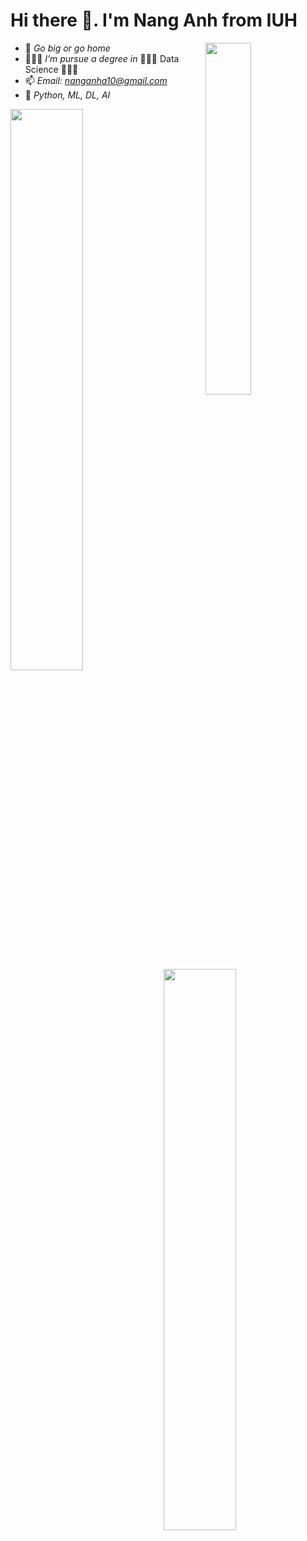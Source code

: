 # Hi there 👋. I'm Nang Anh from IUH
<img  align="right" width="38%"  src="https://user-images.githubusercontent.com/105137720/210086652-55b3a78e-82f6-4841-8b9c-461e9718dc5d.gif" />

- 💭 *Go big or go home*
- 🙋🏻‍♂️ *I’m pursue a degree in* 🧑🏻‍🔬 Data Science 🧑🏻‍💻
- 📫 *Email: nanganha10@gmail.com*
- 🤩 *Python, ML, DL, AI*

<div align=left>
  <a href="#" title="NangAnhIUH">
    <img style="margin-bottom: 10px;" align = "left" width="48%" src="https://github-readme-stats.vercel.app/api?username=NangAnhIUH&theme=tokyonight&show_icons=true&hide=contribs" />
  </a>
</div>
<div align=left>
  <a href="#" title="NangAnhIUH">
    <img align = "left" width="48%" src="https://github-readme-stats.vercel.app/api/top-langs/?username=NangAnhIUH&layout=compact&show_icons=true&theme=tokyonight" style="vertical-align: top;" />
  </a>
</div>
<br>
